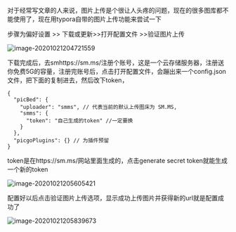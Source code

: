 对于经常写文章的人来说，图片上传是个很让人头疼的问题，现在的很多图库都不能使用了，现在用typora自带的图片上传功能来尝试一下

步骤为偏好设置 >> 下载或更新>>打开配置文件 >>验证图片上传

![image-20201021204721559](https://i.loli.net/2020/10/21/AZxoqXRgdDQ5k4I.png)

下载完成后，去smhttps://sm.ms/注册个账号，这是一个云存储服务器，注册送你免费5G的容量，注册完账号后，点击打开配置文件，会蹦出来一个config.json文件，把下面的复制进去，然后改下token，

```
{
  "picBed": {
    "uploader": "smms", // 代表当前的默认上传图床为 SM.MS,
    "smms": {
      "token": "自己生成的token" //一定要换
    }
  },
  "picgoPlugins": {} // 为插件预留
}

```

token是在https://sm.ms/网站里面生成的，点击generate secret token就能生成一个新的token

![image-20201021205605421](https://i.loli.net/2020/10/21/NYXhtZQnE8p9zxM.png)

配置好以后点击验证图片上传选项，显示成功上传图片并获得新的url就是配置成功了

![image-20201021205839673](https://i.loli.net/2020/10/21/JYoLlO9nxpPt7rN.png)